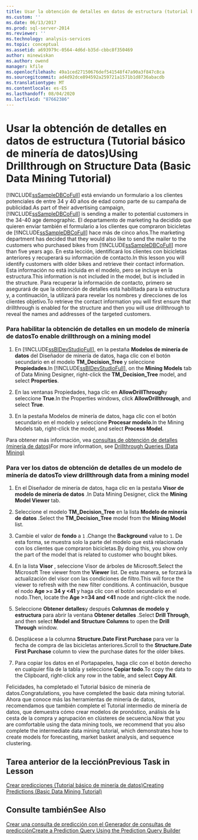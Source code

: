 ```yaml
---
title: Usar la obtención de detalles en datos de estructura (tutorial básico de minería de datos) | Microsoft Docs
ms.custom: ''
ms.date: 06/13/2017
ms.prod: sql-server-2014
ms.reviewer: ''
ms.technology: analysis-services
ms.topic: conceptual
ms.assetid: a693979c-0564-4d6d-b35d-cbbc8f350469
author: minewiskan
ms.author: owend
manager: kfile
ms.openlocfilehash: 49a1ced27150676def541548f47a90a3f847c8ca
ms.sourcegitcommit: ad4d92dce894592a259721a1571b1d8736abacdb
ms.translationtype: MT
ms.contentlocale: es-ES
ms.lasthandoff: 08/04/2020
ms.locfileid: "87662386"
---
```

# <a name="using-drillthrough-on-structure-data-basic-data-mining-tutorial"></a><span data-ttu-id="4cf48-102">Usar la obtención de detalles en datos de estructura (Tutorial básico de minería de datos)</span><span class="sxs-lookup"><span data-stu-id="4cf48-102">Using Drillthrough on Structure Data (Basic Data Mining Tutorial)</span></span>
  <span data-ttu-id="4cf48-103">[!INCLUDE[ssSampleDBCoFull](../includes/sssampledbcofull-md.md)] está enviando un formulario a los clientes potenciales de entre 34 y 40 años de edad como parte de su campaña de publicidad.</span><span class="sxs-lookup"><span data-stu-id="4cf48-103">As part of their advertising campaign, [!INCLUDE[ssSampleDBCoFull](../includes/sssampledbcofull-md.md)] is sending a mailer to potential customers in the 34-40 age demographic.</span></span> <span data-ttu-id="4cf48-104">El departamento de marketing ha decidido que quieren enviar también el formulario a los clientes que compraron bicicletas de [!INCLUDE[ssSampleDBCoFull](../includes/sssampledbcofull-md.md)] hace más de cinco años.</span><span class="sxs-lookup"><span data-stu-id="4cf48-104">The marketing department has decided that they would also like to send the mailer to the customers who purchased bikes from [!INCLUDE[ssSampleDBCoFull](../includes/sssampledbcofull-md.md)] more than five years ago.</span></span> <span data-ttu-id="4cf48-105">En esta lección, identificará los clientes con bicicletas anteriores y recuperará su información de contacto.</span><span class="sxs-lookup"><span data-stu-id="4cf48-105">In this lesson you will identify customers with older bikes and retrieve their contact information.</span></span> <span data-ttu-id="4cf48-106">Esta información no está incluida en el modelo, pero se incluye en la estructura.</span><span class="sxs-lookup"><span data-stu-id="4cf48-106">This information is not included in the model, but is included in the structure.</span></span> <span data-ttu-id="4cf48-107">Para recuperar la información de contacto, primero se asegurará de que la obtención de detalles está habilitada para la estructura y, a continuación, la utilizará para revelar los nombres y direcciones de los clientes objetivo.</span><span class="sxs-lookup"><span data-stu-id="4cf48-107">To retrieve the contact information you will first ensure that drillthrough is enabled for the structure and then you will use drillthrough to reveal the names and addresses of the targeted customers.</span></span>  
  
### <a name="to-enable-drillthrough-on-a-mining-model"></a><span data-ttu-id="4cf48-108">Para habilitar la obtención de detalles en un modelo de minería de datos</span><span class="sxs-lookup"><span data-stu-id="4cf48-108">To enable drillthrough on a mining model</span></span>  
  
1.  <span data-ttu-id="4cf48-109">En [!INCLUDE[ssBIDevStudioFull](../includes/ssbidevstudiofull-md.md)], en la pestaña **Modelos de minería de datos** del Diseñador de minería de datos, haga clic con el botón secundario en el modelo **TM_Decision_Tree** y seleccione **Propiedades**.</span><span class="sxs-lookup"><span data-stu-id="4cf48-109">In [!INCLUDE[ssBIDevStudioFull](../includes/ssbidevstudiofull-md.md)], on the **Mining Models** tab of Data Mining Designer, right-click the **TM_Decision_Tree** model, and select **Properties**.</span></span>  
  
2.  <span data-ttu-id="4cf48-110">En las ventanas Propiedades, haga clic en **AllowDrillThrough**y seleccione **True**.</span><span class="sxs-lookup"><span data-stu-id="4cf48-110">In the Properties windows, click **AllowDrillthrough**, and select **True**.</span></span>  
  
3.  <span data-ttu-id="4cf48-111">En la pestaña Modelos de minería de datos, haga clic con el botón secundario en el modelo y seleccione **Procesar modelo**.</span><span class="sxs-lookup"><span data-stu-id="4cf48-111">In the Mining Models tab, right-click the model, and select **Process Model**.</span></span>  
  
 <span data-ttu-id="4cf48-112">Para obtener más información, vea [consultas de obtención de detalles &#40;minería de datos&#41;](../../2014/analysis-services/data-mining/drillthrough-queries-data-mining.md)</span><span class="sxs-lookup"><span data-stu-id="4cf48-112">For more information, see [Drillthrough Queries &#40;Data Mining&#41;](../../2014/analysis-services/data-mining/drillthrough-queries-data-mining.md)</span></span>  
  
### <a name="to-view-drillthrough-data-from-a-mining-model"></a><span data-ttu-id="4cf48-113">Para ver los datos de obtención de detalles de un modelo de minería de datos</span><span class="sxs-lookup"><span data-stu-id="4cf48-113">To view drillthrough data from a mining model</span></span>  
  
1.  <span data-ttu-id="4cf48-114">En el Diseñador de minería de datos, haga clic en la pestaña **Visor de modelo de minería de datos** .</span><span class="sxs-lookup"><span data-stu-id="4cf48-114">In Data Mining Designer, click the **Mining Model Viewer** tab.</span></span>  
  
2.  <span data-ttu-id="4cf48-115">Seleccione el modelo **TM_Decision_Tree** en la lista **Modelo de minería de datos** .</span><span class="sxs-lookup"><span data-stu-id="4cf48-115">Select the **TM_Decision_Tree** model from the **Mining Model** list.</span></span>  
  
3.  <span data-ttu-id="4cf48-116">Cambie el valor de **fondo** a `1` .</span><span class="sxs-lookup"><span data-stu-id="4cf48-116">Change the **Background** value to `1`.</span></span> <span data-ttu-id="4cf48-117">De esta forma, se muestra solo la parte del modelo que está relacionada con los clientes que compraron bicicletas.</span><span class="sxs-lookup"><span data-stu-id="4cf48-117">By doing this, you show only the part of the model that is related to customer who bought bikes.</span></span>  
  
4.  <span data-ttu-id="4cf48-118">En la lista **Visor** , seleccione Visor de árboles de Microsoft.</span><span class="sxs-lookup"><span data-stu-id="4cf48-118">Select the Microsoft Tree viewer from the **Viewer** list.</span></span> <span data-ttu-id="4cf48-119">De esta manera, se forzará la actualización del visor con las condiciones de filtro.</span><span class="sxs-lookup"><span data-stu-id="4cf48-119">This will force the viewer to refresh with the new filter conditions.</span></span> <span data-ttu-id="4cf48-120">A continuación, busque el nodo **Age >= 34 y <41** y haga clic con el botón secundario en el nodo.</span><span class="sxs-lookup"><span data-stu-id="4cf48-120">Then, locate the **Age >=34 and <41** node and right-click the node.</span></span>  
  
5.  <span data-ttu-id="4cf48-121">Seleccione **Obtener detalles**y después **Columnas de modelo y estructura** para abrir la ventana **Obtener detalles** .</span><span class="sxs-lookup"><span data-stu-id="4cf48-121">Select **Drill Through**, and then select **Model and Structure Columns** to open the **Drill Through** window.</span></span>  
  
6.  <span data-ttu-id="4cf48-122">Desplácese a la columna **Structure.Date First Purchase** para ver la fecha de compra de las bicicletas anteriores.</span><span class="sxs-lookup"><span data-stu-id="4cf48-122">Scroll to the **Structure.Date First Purchase** column to view the purchase dates for the older bikes.</span></span>  
  
7.  <span data-ttu-id="4cf48-123">Para copiar los datos en el Portapapeles, haga clic con el botón derecho en cualquier fila de la tabla y seleccione **Copiar todo**.</span><span class="sxs-lookup"><span data-stu-id="4cf48-123">To copy the data to the Clipboard, right-click any row in the table, and select **Copy All**.</span></span>  
  
 <span data-ttu-id="4cf48-124">Felicidades, ha completado el Tutorial básico de minería de datos.</span><span class="sxs-lookup"><span data-stu-id="4cf48-124">Congratulations, you have completed the basic data mining tutorial.</span></span> <span data-ttu-id="4cf48-125">Ahora que conoce más las herramientas de minería de datos, recomendamos que también complete el Tutorial intermedio de minería de datos, que demuestra cómo crear modelos de pronóstico, análisis de la cesta de la compra y agrupación en clústeres de secuencia.</span><span class="sxs-lookup"><span data-stu-id="4cf48-125">Now that you are comfortable using the data mining tools, we recommend that you also complete the intermediate data mining tutorial, which demonstrates how to create models for forecasting, market basket analysis, and sequence clustering.</span></span>  
  
## <a name="previous-task-in-lesson"></a><span data-ttu-id="4cf48-126">Tarea anterior de la lección</span><span class="sxs-lookup"><span data-stu-id="4cf48-126">Previous Task in Lesson</span></span>  
 [<span data-ttu-id="4cf48-127">Crear predicciones &#40;Tutorial básico de minería de datos&#41;</span><span class="sxs-lookup"><span data-stu-id="4cf48-127">Creating Predictions &#40;Basic Data Mining Tutorial&#41;</span></span>](../../2014/tutorials/creating-predictions-basic-data-mining-tutorial.md)  
  
## <a name="see-also"></a><span data-ttu-id="4cf48-128">Consulte también</span><span class="sxs-lookup"><span data-stu-id="4cf48-128">See Also</span></span>  
 [<span data-ttu-id="4cf48-129">Crear una consulta de predicción con el Generador de consultas de predicción</span><span class="sxs-lookup"><span data-stu-id="4cf48-129">Create a Prediction Query Using the Prediction Query Builder</span></span>](../../2014/analysis-services/data-mining/create-a-prediction-query-using-the-prediction-query-builder.md)  
  
  
